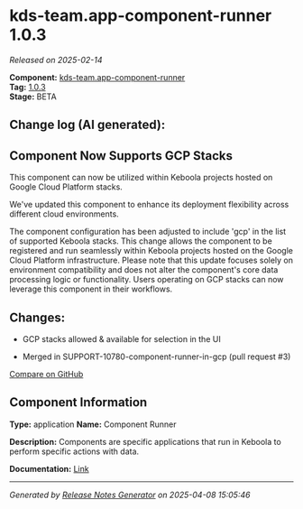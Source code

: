#  kds-team.app-component-runner 1.0.3

_Released on 2025-02-14_

**Component:** [kds-team.app-component-runner](https://github.com/keboola/component-component-runner)  
**Tag:** [1.0.3](https://github.com/keboola/component-component-runner/releases/tag/1.0.3)  
**Stage:** BETA


## Change log (AI generated):
## Component Now Supports GCP Stacks
This component can now be utilized within Keboola projects hosted on Google Cloud Platform stacks.

We've updated this component to enhance its deployment flexibility across different cloud environments.

The component configuration has been adjusted to include 'gcp' in the list of supported Keboola stacks. This change allows the component to be registered and run seamlessly within Keboola projects hosted on the Google Cloud Platform infrastructure. Please note that this update focuses solely on environment compatibility and does not alter the component's core data processing logic or functionality. Users operating on GCP stacks can now leverage this component in their workflows.



## Changes:



- GCP stacks allowed & available for selection in the UI 




- Merged in SUPPORT-10780-component-runner-in-gcp (pull request #3) 



[Compare on GitHub](https://github.com/keboola/component-component-runner/compare/1.0.2...1.0.3)



## Component Information
**Type:** application
**Name:** Component Runner

**Description:** Components are specific applications that run in Keboola to perform specific actions with data.


**Documentation:** [Link](https://github.com/keboola/component-component-runner/blob/main/README.md)



---
_Generated by [Release Notes Generator](https://github.com/keboola/release-notes-generator)
on 2025-04-08 15:05:46_